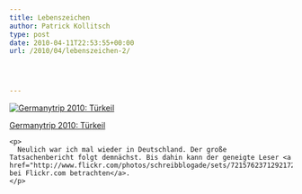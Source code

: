 ```yaml
---
title: Lebenszeichen
author: Patrick Kollitsch
type: post
date: 2010-04-11T22:53:55+00:00
url: /2010/04/lebenszeichen-2/




---
```

<div class="media image">
  <a href="http://www.flickr.com/photos/schreibblogade/4513675671/" title="Germanytrip 2010: Türkeil"><img src="//farm3.static.flickr.com/2303/4513675671_445e0cd4d5.jpg" alt="Germanytrip 2010: Türkeil" /></p> 
  
  <p>
    Germanytrip 2010: Türkeil
  </p>
  
  <p>
    </a></div> 
    
    <p>
      Neulich war ich mal wieder in Deutschland. Der große Tatsachenbericht folgt demnächst. Bis dahin kann der geneigte Leser <a href="http://www.flickr.com/photos/schreibblogade/sets/72157623712921723/">Photos bei Flickr.com betrachten</a>.
    </p>
